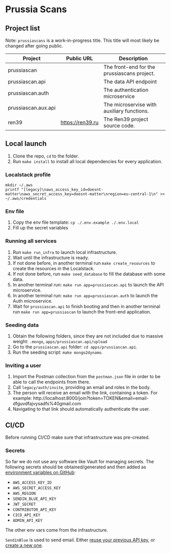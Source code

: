 # Prussia Scans

## Project list

Note: `prussiascans` is a work-in-progress title. This title will most likely be changed after going public.

| Project 	            | Public URL 	 | Description                                 |
|----------------------|---------------|---------------------------------------------|
| prussiascan  	       |  	            | The front-end for the prussiascans project. |
| prussiascan.api	     |  	            | The data API endpoint                       |
| prussiascan.auth	    |  	            | The authentication microservice             |
| prussiascan.aux.api	 |  	            | The microservise with auxiliary functions.  |
| ren39	               | https://ren39.ru | The Ren39 project source code.              |

## Local launch

1. Clone the repo, `cd` to the folder.
2. Run `make install` to install all local dependencies for every application.

### Localstack profile

~~~
mkdir ~/.aws
printf "[legacy]\naws_access_key_id=doesnt-matter\naws_secret_access_key=doesnt-matter\nregion=eu-central-1\n" >> ~/.aws/credentials
~~~

### Env file

1. Copy the env file template: `cp ./.env.example ./.env.local`
2. Fill up the secret variables

### Running all services

1. Run `make run_infra` to launch local infrastructure.
2. Wait until the infrastructure is ready.
3. If not done before, in another terminal run `make create_resources` to create the resources in the Localstack.
4. If not done before, run `make seed_database` to fill the database with some data.
5. In another terminal run: `make run app=prussiascan.api` to launch the API microservice.
6. In another terminal run: `make run app=prussiascan.auth` to launch the Auth microservice.
7. Wait for `prussiascan.api` to finish booting and then in another terminal run `make run app=prussiascan` to launch the front-end application.

### Seeding data

1. Obtain the following folders, since they are not included due to massive weight: `.mongo`, `apps/prussiascan.api/upload`
2. Go to the `prussiascan.api` folder: `cd apps/prussiascan.api`.
3. Run the seeding script: `make mongo2dynamo`.

### Inviting a user

1. Import the Postman collection from the `postman.json` file in order to be able to call the endpoints from there.
2. Call `legacy/auth/invite`, providing an email and roles in the body.
3. The person will receive an email with the link, containing a token. For example: http://localhost:8000/join?token=TOKEN&email=email-dfguvdfajvysadfs%40gmail.com
4. Navigating to that link should automatically authenticate the user.

## CI/CD

Before running CI/CD make sure that infrastructure was pre-created.

### Secrets

So far we do not use any software like Vault for managing secrets.
The following secrets should be obtained/generated and then added as [environment variables on GitHub](https://github.com/gannochenko/legacy/settings/environments):

* `AWS_ACCESS_KEY_ID`
* `AWS_SECRET_ACCESS_KEY`
* `AWS_REGION`
* `SENDIN_BLUE_API_KEY`
* `JWT_SECRET`
* `CONTRIBUTOR_API_KEY`
* `CICD_API_KEY`
* `ADMIN_API_KEY`

The other env vars come from the infrastructure.

`SendinBlue` is used to send email. Either [reuse your previous API key](https://account.sendinblue.com/advanced/api/), or [create a new one](https://account.sendinblue.com/advanced/api/).
